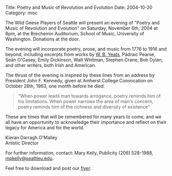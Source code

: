 Title: Poetry and Music of Revolution and Evolution
Date: 2004-10-20
Category: misc

The Wild Geese Players of Seattle will present an evening of
"Poetry and Music of Revolution and Evolution" on Saturday, November 6th, 2004 at 8pm,
at the Brechemin Auditorium, School of Music, University of Washington.
Donations at the door.

The evening will incorporate poetry, prose, and music from 1776 to 1916 and beyond,
including excerpts from works by
[W. B. Yeats]({filename}Yeats/index.md), Pádraic Pearse, Seán O'Casey,
Emily Dickinson, Walt Whitman, Stephen Crane, Bob Dylan, and other writers,
both Irish and American.

The thrust of the evening is inspired by these lines from an address by
President John F. Kennedy, given at Amherst College Convocation on
October 26th, 1963, one month before he died:

> "When power leads man towards arrogance, poetry reminds him of his
> limitations. When power narrows the area of man's concern, poetry
> reminds him of the richness and diversity of existence"

These are times that will be remembered for many years to come, and we
all have an opportunity to acknowledge their importance and reflect on
their legacy for America and for the world.

Kieran Darragh O'Malley <br>
Artistic Director

For further information, contact: Mary Kelly, Publicity (206) 528-1988,
[mpkelly@seattleu.edu](mpkelly@seattleu.edu).

Feel free to download and post our [flyer]({filename}posters/rEvolution.pdf "Flyer").
